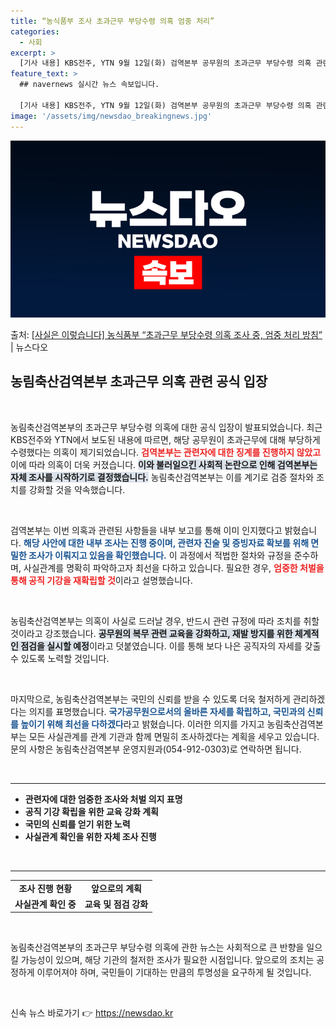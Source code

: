```yaml
---
title: “농식품부 조사 초과근무 부당수령 의혹 엄중 처리”
categories:
  - 사회
excerpt: >
  [기사 내용] KBS전주, YTN 9월 12일(화) 검역본부 공무원의 초과근무 부당수령 의혹 관련한 기사에서…
feature_text: >
  ## navernews 실시간 뉴스 속보입니다.

  [기사 내용] KBS전주, YTN 9월 12일(화) 검역본부 공무원의 초과근무 부당수령 의혹 관련한 기사에서…
image: '/assets/img/newsdao_breakingnews.jpg'
---
```


![뉴스다오 속보](/assets/img/newsdao_breakingnews.jpg)

<p>출처: <a href="https://newsdao.kr/1945" rel="dofollow">[사실은 이렇습니다] 농식품부 “초과근무 부당수령 의혹 조사 중, 엄중 처리 방침”</a> | 뉴스다오</p>

<h2 data-ke-size="size26">농림축산검역본부 초과근무 의혹 관련 공식 입장</h2>

<p data-ke-size="size16">&nbsp;</p>
농림축산검역본부의 초과근무 부당수령 의혹에 대한 공식 입장이 발표되었습니다. 최근 KBS전주와 YTN에서 보도된 내용에 따르면, 해당 공무원이 초과근무에 대해 부당하게 수령했다는 의혹이 제기되었습니다. <b><span style="color: #ee2323;">검역본부는 관련자에 대한 징계를 진행하지 않았고</span></b> 이에 따라 의혹이 더욱 커졌습니다. <b><span style="background-color: #21538527;">이와 불러일으킨 사회적 논란으로 인해 검역본부는 자체 조사를 시작하기로 결정했습니다.</span></b> 농림축산검역본부는 이를 계기로 검증 절차와 조치를 강화할 것을 약속했습니다. 

<p data-ke-size="size16">&nbsp;</p>
검역본부는 이번 의혹과 관련된 사항들을 내부 보고를 통해 이미 인지했다고 밝혔습니다. <b><span style="color: #1a5490;">해당 사안에 대한 내부 조사는 진행 중이며, 관련자 진술 및 증빙자료 확보를 위해 면밀한 조사가 이뤄지고 있음을 확인했습니다.</span></b> 이 과정에서 적법한 절차와 규정을 준수하며, 사실관계를 명확히 파악하고자 최선을 다하고 있습니다. 필요한 경우, <b><span style="color: #ee2323;">엄중한 처벌을 통해 공직 기강을 재확립할 것</span></b>이라고 설명했습니다. 

<p data-ke-size="size16">&nbsp;</p>
농림축산검역본부는 의혹이 사실로 드러날 경우, 반드시 관련 규정에 따라 조치를 취할 것이라고 강조했습니다. <b><span style="background-color: #21538527;">공무원의 복무 관련 교육을 강화하고, 재발 방지를 위한 체계적인 점검을 실시할 예정</span></b>이라고 덧붙였습니다. 이를 통해 보다 나은 공직자의 자세를 갖출 수 있도록 노력할 것입니다. 

<p data-ke-size="size16">&nbsp;</p>
마지막으로, 농림축산검역본부는 국민의 신뢰를 받을 수 있도록 더욱 철저하게 관리하겠다는 의지를 표명했습니다. <b><span style="color: #1a5490;">국가공무원으로서의 올바른 자세를 확립하고, 국민과의 신뢰를 높이기 위해 최선을 다하겠다</span></b>라고 밝혔습니다. 이러한 의지를 가지고 농림축산검역본부는 모든 사실관계를 관계 기관과 함께 면밀히 조사하겠다는 계획을 세우고 있습니다. 문의 사항은 농림축산검역본부 운영지원과(054-912-0303)로 연락하면 됩니다.

<p data-ke-size="size16">&nbsp;</p>
<hr>
<ul>
  <li><b>관련자에 대한 엄중한 조사와 처벌 의지 표명</b></li>
  <li><b>공직 기강 확립을 위한 교육 강화 계획</b></li>
  <li><b>국민의 신뢰를 얻기 위한 노력</b></li>
  <li><b>사실관계 확인을 위한 자체 조사 진행</b></li>
</ul>
<p data-ke-size="size16">&nbsp;</p>
<hr>
<table style="width: 100%; border-collapse: collapse;">
  <tr>
    <td style="text-align: center; height: 17px;"><b>조사 진행 현황</b></td>
    <td style="text-align: center; height: 17px;"><b>앞으로의 계획</b></td>
  </tr>
  <tr>
    <td style="text-align: center; height: 17px;"><b>사실관계 확인 중</b></td>
    <td style="text-align: center; height: 17px;"><b>교육 및 점검 강화</b></td>
  </tr>
</table>
<p data-ke-size="size16">&nbsp;</p>
농림축산검역본부의 초과근무 부당수령 의혹에 관한 뉴스는 사회적으로 큰 반향을 일으킬 가능성이 있으며, 해당 기관의 철저한 조사가 필요한 시점입니다. 앞으로의 조치는 공정하게 이루어져야 하며, 국민들이 기대하는 만큼의 투명성을 요구하게 될 것입니다. 

<p data-ke-size="size16">&nbsp;</p> 

신속 뉴스 바로가기 👉 <a href="https://newsdao.kr" rel="dofollow">https://newsdao.kr</a>


